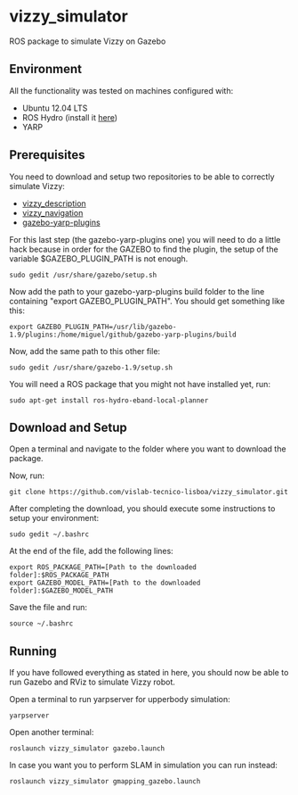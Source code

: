 # vizzy_simulator

ROS package to simulate Vizzy on Gazebo

## Environment

All the functionality was tested on machines configured with:

+ Ubuntu 12.04 LTS
+ ROS Hydro (install it [here](http://wiki.ros.org/hydro/Installation/Ubuntu))
+ YARP

## Prerequisites

You need to download and setup two repositories to be able to correctly simulate Vizzy:

+ [vizzy_description](https://github.com/vislab-tecnico-lisboa/vizzy-description)
+ [vizzy_navigation](https://github.com/vislab-tecnico-lisboa/vizzy-navigation)
+ [gazebo-yarp-plugins](https://github.com/robotology/gazebo-yarp-plugins)

For this last step (the gazebo-yarp-plugins one) you will need to do a little hack because in order for the GAZEBO to find the plugin, the setup of the variable $GAZEBO_PLUGIN_PATH is not enough.

    sudo gedit /usr/share/gazebo/setup.sh

Now add the path to your gazebo-yarp-plugins build folder to the line containing "export GAZEBO_PLUGIN_PATH". You should get something like this:

    export GAZEBO_PLUGIN_PATH=/usr/lib/gazebo-1.9/plugins:/home/miguel/github/gazebo-yarp-plugins/build

Now, add the same path to this other file:

    sudo gedit /usr/share/gazebo-1.9/setup.sh 

You will need a ROS package that you might not have installed yet, run:

    sudo apt-get install ros-hydro-eband-local-planner

## Download and Setup

Open a terminal and navigate to the folder where you want to download the package.

Now, run:

    git clone https://github.com/vislab-tecnico-lisboa/vizzy_simulator.git

After completing the download, you should execute some instructions to setup your environment:

    sudo gedit ~/.bashrc

At the end of the file, add the following lines:

    export ROS_PACKAGE_PATH=[Path to the downloaded folder]:$ROS_PACKAGE_PATH
    export GAZEBO_MODEL_PATH=[Path to the downloaded folder]:$GAZEBO_MODEL_PATH

Save the file and run:

    source ~/.bashrc

## Running

If you have followed everything as stated in here, you should now be able to run Gazebo and RViz to simulate Vizzy robot.

Open a terminal to run yarpserver for upperbody simulation:

    yarpserver

Open another terminal:

    roslaunch vizzy_simulator gazebo.launch

In case you want you to perform SLAM in simulation you can run instead:

    roslaunch vizzy_simulator gmapping_gazebo.launch
